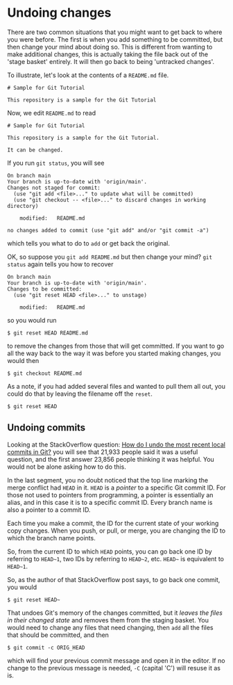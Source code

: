 # Undoing changes

There are two common situations that you might want to get back to
where you were before.  The first is when you add something to be
committed, but then change your mind about doing so.  This is
different from wanting to make additional changes, this is actually
taking the file back out of the 'stage basket' entirely.  It will
then go back to being 'untracked changes'.

To illustrate, let's look at the contents of a `README.md` file.

```
# Sample for Git Tutorial

This repository is a sample for the Git Tutorial
```

Now, we edit `README.md` to read

```
# Sample for Git Tutorial

This repository is a sample for the Git Tutorial.

It can be changed.
```

If you run `git status`, you will see

```
On branch main
Your branch is up-to-date with 'origin/main'.
Changes not staged for commit:
  (use "git add <file>..." to update what will be committed)
  (use "git checkout -- <file>..." to discard changes in working directory)

	modified:   README.md

no changes added to commit (use "git add" and/or "git commit -a")
```
which tells you what to do to `add` or get back the original.

OK, so suppose you `git add README.md` but then change your mind?
`git status` again tells you how to recover

```
On branch main
Your branch is up-to-date with 'origin/main'.
Changes to be committed:
  (use "git reset HEAD <file>..." to unstage)

	modified:   README.md
```

so you would run

```
$ git reset HEAD README.md
```

to remove the changes from those that will get committed.  If you
want to go all the way back to the way it was before you started
making changes, you would then

```
$ git checkout README.md
```

As a note, if you had added several files and wanted to pull them
all out, you could do that by leaving the filename off the `reset`.

```
$ git reset HEAD
```

## Undoing commits

Looking at the StackOverflow question:
[How do I undo the most recent local commits in
Git?](https://stackoverflow.com/questions/927358/how-do-i-undo-the-most-recent-local-commits-in-git)
you will see that 21,933 people said it was a useful question, and the
first answer 23,856 people thinking it was helpful.  You
would not be alone asking how to do this.

In the last segment, you no doubt noticed that the top line
marking the merge conflict had `HEAD` in it.  `HEAD` is a
_pointer_ to a specific Git commit ID.  For those not used
to pointers from programming, a pointer is essentially an alias,
and in this case it is to a specific commit ID.  Every branch
name is also a pointer to a commit ID.

Each time you make a commit, the ID for the current state of
your working copy changes.  When you push, or pull, or merge,
you are changing the ID to which the branch name points.

So, from the current ID to which `HEAD` points, you can go back
one ID by referring to `HEAD~1`, two IDs by referring to `HEAD~2`,
etc.  `HEAD~` is equivalent to `HEAD~1`.

So, as the author of that StackOverflow post says, to go back
one commit, you would

```
$ git reset HEAD~
```

That undoes Git's memory of the changes committed, but it
_leaves the files in their changed state_ and removes them
from the staging basket.  You would need to change any files
that need changing, then `add` all the files that should be
committed, and then

```
$ git commit -c ORIG_HEAD
```
which will find your previous commit message and open it in
the editor.  If no change to the previous message is needed,
`-C` (capital 'C') will resuse it as is.
